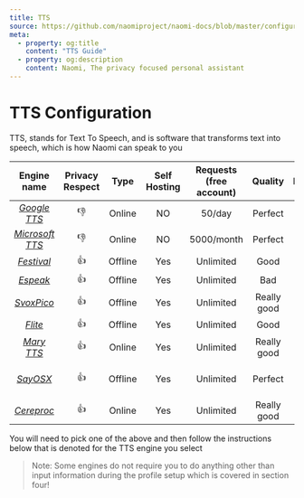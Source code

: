 ```yaml
---
title: TTS
source: https://github.com/naomiproject/naomi-docs/blob/master/configuration/tts.md
meta:
  - property: og:title
    content: "TTS Guide"
  - property: og:description
    content: Naomi, The privacy focused personal assistant
---
```


# TTS Configuration 

TTS, stands for Text To Speech, and is software that transforms text into speech, which is how Naomi can speak to you

| Engine name   | Privacy Respect | Type    | Self Hosting | Requests (free account) | Quality     | Platform        |
|:-------------:|:---------------:|:-------:|:------------:|:-----------------------:|:-----------:|:---------------:|
| [*Google TTS*](/plugins/ttss/GoogleTTS/)    | 👎              | Online  | NO           | 50/day                  | Perfect     | Any             |
| [*Microsoft TTS*](/plugins/ttss/MicrosoftTTS/) | 👎              | Online  | NO           | 5000/month              | Perfect     | Any             |
| [*Festival*](/plugins/ttss/Festival/)      | 👍              | Offline | Yes          | Unlimited               | Good        | Linux 🐧        |
| [*Espeak*](/plugins/ttss/Espeak/)        | 👍              | Offline | Yes          | Unlimited               | Bad         | Linux 🐧        |
| [*SvoxPico*](/plugins/ttss/SvoxPico/)      | 👍              | Offline | Yes          | Unlimited               | Really good | Linux 🐧        |
| [*Flite*](/plugins/ttss/Flite/)         | 👍              | Offline | Yes          | Unlimited               | Good           | Linux 🐧        |
| [*Mary TTS*](/plugins/ttss/MaryTTS/)      | 👍              | Online  | Yes          | Unlimited               | Really good | Linux 🐧        |
| [*SayOSX*](/plugins/ttss/SayOSX/)        | 👍              | Offline | Yes          | Unlimited               | Perfect     | Mac OSX only    |
| [*Cereproc*](/plugins/ttss/Cereproc/)      | 👍              | Online  | Yes          | Unlimited               | Really good | Any             |

You will need to pick one of the above and then follow the instructions below that is denoted for the TTS engine you select

>Note: Some engines do not require you to do anything other than input information during the profile setup which is covered in section four!

<DocPreviousVersions/>
<EditPageLink/>
